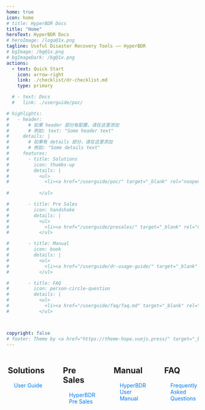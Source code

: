 ```yaml
---
home: true
icon: home
# title: HyperBDR Docs
title: "Home"
heroText: HyperBDR Docs
# heroImage: /logo@1x.png
tagline: Useful Disaster Recovery Tools —— HyperBDR
# bgImage: /bg@1x.png
# bgImageDark: /bg@1x.png
actions:
  - text: Quick Start
    icon: arrow-right
    link: ./checklist/dr-checklist.md
    type: primary

  # - text: Docs
  #   link: ./userguide/poc/

# highlights:
#   - header:
#       # 如果 header 部分有配置，请在这里添加
#       # 例如: text: "Some header text"
#     details: |
#       # 如果有 details 部分，请在这里添加
#       # 例如: "Some details text"
#     features:
#       - title: Solutions
#         icon: thumbs-up
#         details: |
#           <ul>
#             <li><a href="/userguide/poc/" target="_blank" rel="noopener" style="color: #8cccd5;">Huawei Cloud</a></li>
            
#           </ul>

#       - title: Pre Sales
#         icon: handshake
#         details: |
#           <ul>
#             <li><a href="/userguide/presales/" target="_blank" rel="noopener" style="color: #8cccd5;">HyperBDR Pre Sales</a></li>
#           </ul>   

#       - title: Manual
#         icon: book
#         details: |
#           <ul>
#             <li><a href="/userguide/dr-usage-guide/" target="_blank" rel="noopener" style="color: #8cccd5;">HyperBDR User Manual</a></li>
#           </ul>

#       - title: FAQ
#         icon: person-circle-question
#         details: |
#           <ul>
#             <li><a href="/userguide/faq/faq.md" target="_blank" rel="noopener" style="color: #8cccd5;">Frequently Asked Questions</a></li>
#           </ul>



copyright: false
# footer: Theme by <a href="https://theme-hope.vuejs.press/" target="_blank">VuePress Theme Hope</a> | MIT Licensed, Copyright © 2019-present Mr.Hope
---
```


<!-- This is an example of a project homepage. You can place your main content here.

To use this layout, you need to set `home: true` in the page front matter.

For related descriptions of configuration items, please see [Project HomePage Layout Config](https://theme-hope.vuejs.press/guide/layout/home/). -->

<!-- 在首页或其他Markdown文件中直接插入HTML -->
<div class="features-container">
  <div class="feature">
    <h2><i class="fas fa-thumbs-up feature-icon"></i> Solutions</h2>
    <ul>
      <li><a href="/userguide/poc/">User Guide</a></li>
      <!-- <li><a href="/aws-userguide/">AWS</a></li> -->
    </ul>
  </div>
  <div class="feature">
    <h2><i class="fas fa-handshake feature-icon"></i> Pre Sales</h2>
    <ul>
      <li><a href="/userguide/presales/">HyperBDR Pre Sales</a></li>
    </ul>
  </div>
  <div class="feature">
    <h2><i class="fas fa-book feature-icon"></i> Manual</h2>
    <ul>
      <li><a href="/userguide/dr-usage-guide/">HyperBDR User Manual</a></li>
    </ul>
  </div>
  <div class="feature">
    <h2><i class="fas fa-person-circle-question feature-icon"></i> FAQ</h2>
    <ul>
      <li><a href="/userguide/faq/">Frequently Asked Questions</a></li>
    </ul>
  </div>
</div>

<style>
/* 确保样式表文件被正确加载，并在 <head> 中优先引入 */

.features-container {
  display: flex;
  justify-content: center;
  gap: 1rem;
  flex-wrap: nowrap; /* 确保内容不会换行 */
  margin-top: 2rem;
  max-width: 100%; /* 容器宽度适应屏幕 */
  overflow-x: auto; /* 在屏幕较小时添加水平滚动条 */
}

.feature {
  flex: 0 1 300px; /* 确保每个组件有足够的宽度 */
  padding: 1rem;
  border-radius: 4px;
  background-color: transparent; /* 设置背景颜色为完全透明 */
  border: none; /* 去掉边框 */
  box-shadow: none; /* 去掉阴影 */
}

.feature h2 {
  margin-top: 0;
}

.feature ul {
  padding-left: 1rem;
  list-style: none; /* 去掉默认的列表样式 */
}

.feature a {
  color: #007bff;
  text-decoration: none;
}

.feature a:hover {
  text-decoration: underline;
}

</style>
